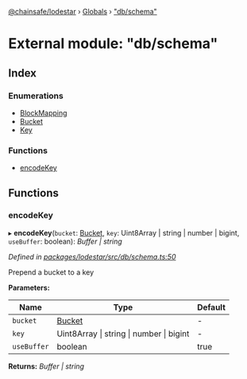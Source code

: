 [@chainsafe/lodestar](../README.md) › [Globals](../globals.md) › ["db/schema"](_db_schema_.md)

# External module: "db/schema"

## Index

### Enumerations

* [BlockMapping](../enums/_db_schema_.blockmapping.md)
* [Bucket](../enums/_db_schema_.bucket.md)
* [Key](../enums/_db_schema_.key.md)

### Functions

* [encodeKey](_db_schema_.md#encodekey)

## Functions

###  encodeKey

▸ **encodeKey**(`bucket`: [Bucket](../enums/_db_schema_.bucket.md), `key`: Uint8Array | string | number | bigint, `useBuffer`: boolean): *Buffer | string*

*Defined in [packages/lodestar/src/db/schema.ts:50](https://github.com/ChainSafe/lodestar/blob/f536e8f/packages/lodestar/src/db/schema.ts#L50)*

Prepend a bucket to a key

**Parameters:**

Name | Type | Default |
------ | ------ | ------ |
`bucket` | [Bucket](../enums/_db_schema_.bucket.md) | - |
`key` | Uint8Array &#124; string &#124; number &#124; bigint | - |
`useBuffer` | boolean | true |

**Returns:** *Buffer | string*
